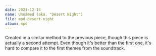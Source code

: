 ```yaml
---
date: 2021-12-14
name: Unnamed (aka. "Desert Night")
file: mpd-desert-night
album: mpd
---
```


Created in a similar method to the previous piece, though this piece is actually a second attempt. Even though it's better than the first one, it's hard to compare it to the first themes from the soundtrack.
